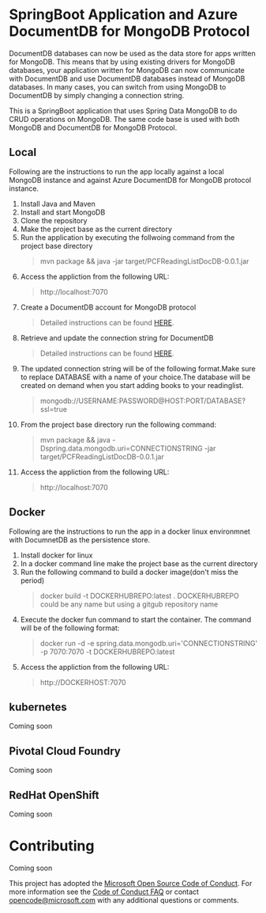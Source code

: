 
 # SpringBoot Application and Azure DocumentDB for MongoDB Protocol
DocumentDB databases can now be used as the data store for apps written for MongoDB. This means that by using existing drivers for MongoDB databases, your application written for MongoDB can now communicate with DocumentDB and use DocumentDB databases instead of MongoDB databases. In many cases, you can switch from using MongoDB to DocumentDB by simply changing a connection string.

This is a SpringBoot application that uses Spring Data MongoDB to do CRUD operations on MongoDB. The same code base is used with both MongoDB and DocumentDB for MongoDB Protocol.

## Local
Following are the instructions to run the app locally against a local MongoDB instance and against Azure DocumentDB for MongoDB protocol instance.
1. Install Java and Maven
2. Install and start MongoDB
3. Clone the repository
4. Make the project base as the current directory 
5. Run the application by executing the follwoing command from the project base directory
      >  mvn package && java  -jar target/PCFReadingListDocDB-0.0.1.jar 
6. Access the appliction from the following URL:
      > http://localhost:7070    
7. Create a DocumentDB account for MongoDB protocol
     > Detailed instructions can be found [HERE](https://docs.microsoft.com/en-us/azure/documentdb/documentdb-create-account).
8. Retrieve and update the connection string for DocumentDB
     > Detailed instructions can be found [HERE](https://docs.microsoft.com/en-us/azure/documentdb/documentdb-connect-mongodb-account).
9. The updated connection string will be of the following format.Make sure to replace DATABASE with a name of your choice.The database will be created on demand when you start adding books to your readinglist.    
      > mongodb://USERNAME:PASSWORD@HOST:PORT/DATABASE?ssl=true
10. From the project base directory run the following command:
      > mvn package && java -Dspring.data.mongodb.uri=CONNECTIONSTRING -jar target/PCFReadingListDocDB-0.0.1.jar
11. Access the appliction from the following URL:
      > http://localhost:7070 

## Docker
Following are the instructions to run the app in a docker linux environmnet with DocumnetDB as the persistence store.
1. Install docker for linux 
2. In a docker command line make the project base as the current directory
3. Run the following command to build a docker image(don't miss the period)
   > docker build -t DOCKERHUBREPO:latest .
   DOCKERHUBREPO could be any name but using a gitgub repository name 
4. Execute the docker fun command to start the container. The command will be of the following format:
   >  docker run -d -e spring.data.mongodb.uri='CONNECTIONSTRING' -p 7070:7070 -t DOCKERHUBREPO:latest
5. Access the appliction from the following URL:
   > http://DOCKERHOST:7070 

## kubernetes
Coming soon
## Pivotal Cloud Foundry
Coming soon
## RedHat OpenShift
Coming soon
# Contributing
Coming soon

This project has adopted the [Microsoft Open Source Code of Conduct](https://opensource.microsoft.com/codeofconduct/). For more information see the [Code of Conduct FAQ](https://opensource.microsoft.com/codeofconduct/faq/) or contact [opencode@microsoft.com](mailto:opencode@microsoft.com) with any additional questions or comments.
